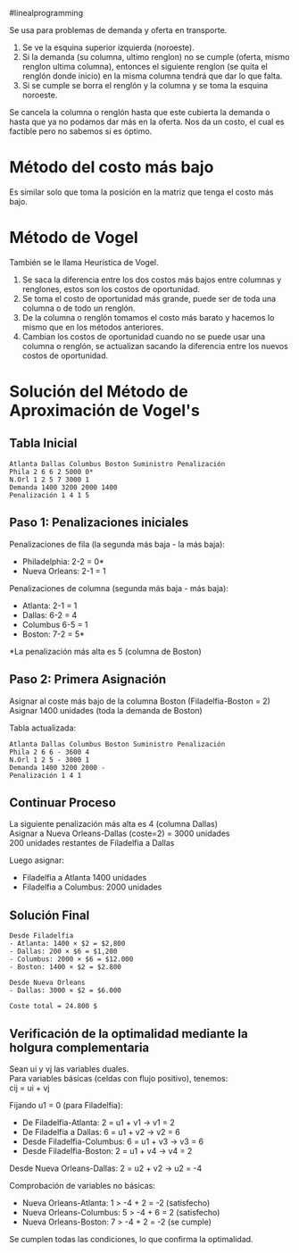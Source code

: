 #linealprogramming 

Se usa para problemas de demanda y oferta en transporte.

1. Se ve la esquina superior izquierda (noroeste).
2. Si la demanda (su columna, ultimo renglon) no se cumple (oferta, mismo renglon ultima columna), entonces el siguiente renglon (se quita el renglón donde inicio) en la misma columna tendrá que dar lo que falta. 
3. Si se cumple se borra el renglón y la columna y se toma la esquina noroeste.

Se cancela la columna o renglón hasta que este cubierta la demanda o hasta que ya no podamos dar más en la oferta.
Nos da un costo, el cual es factible pero no sabemos si es óptimo.

# Método del costo más bajo

Es similar solo que toma la posición en la matriz que tenga el costo más bajo.

# Método de Vogel 

También se le llama Heurística de Vogel. 

1. Se saca la diferencia entre los dos costos más bajos entre columnas y renglones, estos son los costos de oportunidad.
2. Se toma el costo de oportunidad más grande, puede ser de toda una columna o de todo un renglón.
3. De la columna o renglón tomamos el costo más barato y hacemos lo mismo que en los métodos anteriores. 
4. Cambian los costos de oportunidad cuando no se puede usar una columna o renglón, se actualizan sacando la diferencia entre los nuevos costos de oportunidad.

# Solución del Método de Aproximación de Vogel's  
  
## Tabla Inicial  
```  
Atlanta Dallas Columbus Boston Suministro Penalización  
Phila 2 6 6 2 5000 0*  
N.Orl 1 2 5 7 3000 1  
Demanda 1400 3200 2000 1400  
Penalización 1 4 1 5  
```  
  
## Paso 1: Penalizaciones iniciales  
Penalizaciones de fila (la segunda más baja - la más baja):  
- Philadelphia: 2-2 = 0*  
- Nueva Orleans: 2-1 = 1  
  
Penalizaciones de columna (segunda más baja - más baja):  
- Atlanta: 2-1 = 1  
- Dallas: 6-2 = 4  
- Columbus 6-5 = 1  
- Boston: 7-2 = 5*  
  
*La penalización más alta es 5 (columna de Boston)  
  
## Paso 2: Primera Asignación  
Asignar al coste más bajo de la columna Boston (Filadelfia-Boston = 2)  
Asignar 1400 unidades (toda la demanda de Boston)  
  
Tabla actualizada:  
```  
Atlanta Dallas Columbus Boston Suministro Penalización  
Phila 2 6 6 - 3600 4  
N.Orl 1 2 5 - 3000 1  
Demanda 1400 3200 2000 -  
Penalización 1 4 1  
```  
  
## Continuar Proceso  
La siguiente penalización más alta es 4 (columna Dallas)  
Asignar a Nueva Orleans-Dallas (coste=2) = 3000 unidades  
200 unidades restantes de Filadelfia a Dallas  
  
Luego asignar:  
- Filadelfia a Atlanta 1400 unidades  
- Filadelfia a Columbus: 2000 unidades  
  
## Solución Final  
```  
Desde Filadelfia  
- Atlanta: 1400 × $2 = $2,800  
- Dallas: 200 × $6 = $1,200  
- Columbus: 2000 × $6 = $12.000  
- Boston: 1400 × $2 = $2.800  
  
Desde Nueva Orleans  
- Dallas: 3000 × $2 = $6.000  
  
Coste total = 24.800 $  
```  
  
## Verificación de la optimalidad mediante la holgura complementaria  
  
Sean ui y vj las variables duales.  
Para variables básicas (celdas con flujo positivo), tenemos:  
cij = ui + vj  
  
Fijando u1 = 0 (para Filadelfia):  
- De Filadelfia-Atlanta: 2 = u1 + v1 → v1 = 2  
- De Filadelfia a Dallas: 6 = u1 + v2 → v2 = 6  
- Desde Filadelfia-Columbus: 6 = u1 + v3 → v3 = 6  
- Desde Filadelfia-Boston: 2 = u1 + v4 → v4 = 2  
  
Desde Nueva Orleans-Dallas: 2 = u2 + v2 → u2 = -4  
  
Comprobación de variables no básicas:  
- Nueva Orleans-Atlanta: 1 > -4 + 2 = -2 (satisfecho)  
- Nueva Orleans-Columbus: 5 > -4 + 6 = 2 (satisfecho)  
- Nueva Orleans-Boston: 7 > -4 + 2 = -2 (se cumple)  
  
Se cumplen todas las condiciones, lo que confirma la optimalidad.